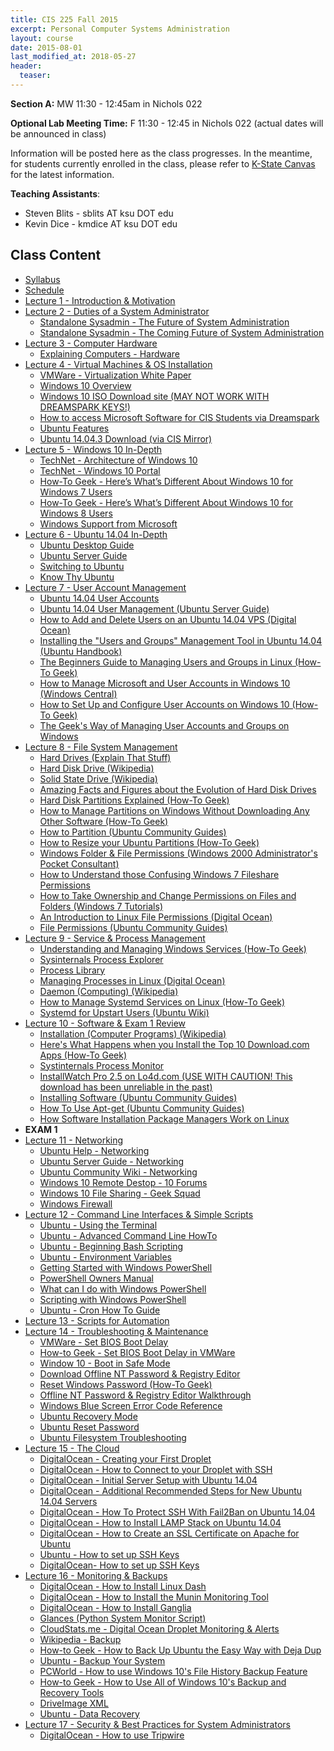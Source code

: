 ```yaml
---
title: CIS 225 Fall 2015
excerpt: Personal Computer Systems Administration
layout: course
date: 2015-08-01
last_modified_at: 2018-05-27
header:
  teaser:
---
```


<p><strong>Section A:</strong> MW 11:30 - 12:45am in Nichols 022</p>
<p><strong>Optional Lab Meeting Time:</strong> F 11:30 - 12:45 in Nichols 022 (actual dates will be announced in class)<br></p>
<p>Information will be posted here as the class progresses. In the meantime, for students currently enrolled in the class, please refer to <a href="https://canvas.ksu.edu">K-State Canvas</a> for the latest information.</p>
<p><b>Teaching Assistants</b>:
<ul>
  <li>Steven Blits - sblits AT ksu DOT edu</li>
  <li>Kevin Dice - kmdice AT ksu DOT edu</li>
</ul></p>

<h2>Class Content</h2>
<ul>
<li><a href="/assets/oldimpress/cis225fall2015/files/Syllabus.pdf">Syllabus</a></li>
<li><a href="/assets/oldimpress/cis225fall2015/files/Schedule.pdf">Schedule</a></li>
<li><a href="/assets/oldimpress/cis225fall2015/1intro">Lecture 1 - Introduction & Motivation</a></li>
<li><a href="/assets/oldimpress/cis225fall2015/2duties">Lecture 2 - Duties of a System Administrator</a>
<ul>
<li><a href="http://www.standalone-sysadmin.com/blog/2009/08/the-future-of-system-administration/">Standalone Sysadmin - The Future of System Administration</a></li>
<li><a href="http://www.standalone-sysadmin.com/blog/2012/03/the-coming-future-of-system-administration/">Standalone Sysadmin - The Coming Future of System Administration</a></li>
</ul></li>
<li><a href="/assets/oldimpress/cis225fall2015/3hardware">Lecture 3 - Computer Hardware</a>
<ul>
<li><a href="http://explainingcomputers.com/hardware.html">Explaining Computers - Hardware</a></li>
</ul></li>
<li><a href="/assets/oldimpress/cis225fall2015/4vminstall">Lecture 4 - Virtual Machines & OS Installation</a>
<ul>
<li><a href="https://www.vmware.com/pdf/virtualization.pdf">VMWare - Virtualization White Paper</a></li>
<li><a href="http://www.microsoft.com/en-us/windows/features">Windows 10 Overview</a></li>
<li><a href="https://www.microsoft.com/en-us/software-download/windows10ISO">Windows 10 ISO Download site (MAY NOT WORK WITH DREAMSPARK KEYS!)</a></li>
<li><a href="https://support.cis.ksu.edu/CISDocs/wiki/FAQ#I_need_some_software_by_Microsoft_for_a_project.2C_can_you_give_it_to_me.3F">How to access Microsoft Software for CIS Students via Dreamspark</a></li>
<li><a href="http://www.ubuntu.com/desktop/features">Ubuntu Features</a></li>
<li><a href="http://mirror.cis.ksu.edu/ubuntu-releases/trusty/">Ubuntu 14.04.3 Download (via CIS Mirror)</a></li>
</ul></li>
<li><a href="/assets/oldimpress/cis225fall2015/5windows">Lecture 5 - Windows 10 In-Depth</a>
<ul>
<li><a href="http://social.technet.microsoft.com/wiki/contents/articles/31048.architecture-of-windows-10.aspx">TechNet - Architecture of Windows 10</a></li>
<li><a href="http://social.technet.microsoft.com/wiki/contents/articles/31032.windows-10-portal.aspx">TechNet - Windows 10 Portal</a></li>
<li><a href="http://www.howtogeek.com/219034/here%E2%80%99s-what%E2%80%99s-different-about-windows-10-for-windows-7-users/">How-To Geek - Here’s What’s Different About Windows 10 for Windows 7 Users</a></li>
<li><a href="http://www.howtogeek.com/219098/heres-whats-different-about-windows-10-for-windows-8-users/">How-To Geek - Here’s What’s Different About Windows 10 for Windows 8 Users</a></li>
<li><a href="http://windows.microsoft.com/en-us/windows-10/support">Windows Support from Microsoft</a></li>
</ul></li>
<li><a href="/assets/oldimpress/cis225fall2015/6ubuntu">Lecture 6 - Ubuntu 14.04 In-Depth</a>
<ul>
<li><a href="https://help.ubuntu.com/lts/ubuntu-help/index.html">Ubuntu Desktop Guide</a></li>
<li><a href="https://help.ubuntu.com/lts/serverguide/index.html">Ubuntu Server Guide</a></li>
<li><a href="https://help.ubuntu.com/community/SwitchingToUbuntu">Switching to Ubuntu</a></li>
<li><a href="https://help.ubuntu.com/community/KnowThyUbuntu">Know Thy Ubuntu</a></li>
</ul></li>
<li><a href="/assets/oldimpress/cis225fall2015/7users">Lecture 7 - User Account Management</a><ul>
<li><a href="https://help.ubuntu.com/lts/ubuntu-help/user-accounts.html">Ubuntu 14.04 User Accounts</a></li>
<li><a href="https://help.ubuntu.com/14.04/serverguide/user-management.html">Ubuntu 14.04 User Management (Ubuntu Server Guide)</a></li>
<li><a href="https://www.digitalocean.com/community/tutorials/how-to-add-and-delete-users-on-an-ubuntu-14-04-vps">How to Add and Delete Users on an Ubuntu 14.04 VPS (Digital Ocean)</a></li>
<li><a href="http://ubuntuhandbook.org/index.php/2014/05/install-users-groups-management-tool-ubuntu1404/">Installing the "Users and Groups" Management Tool in Ubuntu 14.04 (Ubuntu Handbook)</a></li>
<li><a href="http://www.howtogeek.com/howto/36845/the-beginners-guide-to-managing-users-and-groups-in-linux/">The Beginners Guide to Managing Users and Groups in Linux (How-To Geek)</a></li>
<li><a href="http://www.windowscentral.com/manage-user-accounts-windows-10">How to Manage Microsoft and User Accounts in Windows 10 (Windows Central)</a></li>
<li><a href="http://www.howtogeek.com/224847/how-to-set-up-and-configure-user-accounts-on-windows-10/">How to Set Up and Configure User Accounts on Windows 10 (How-To Geek)</a></li>
<li><a href="http://www.7tutorials.com/geeks-way-managing-user-accounts-and-groups">The Geek's Way of Managing User Accounts and Groups on Windows</a></li>
</ul></li>
<li><a href="/assets/oldimpress/cis225fall2015/8files">Lecture 8 - File System Management</a><ul>
<li><a href="http://www.explainthatstuff.com/harddrive.html">Hard Drives (Explain That Stuff)</a></li>
<li><a href="https://en.wikipedia.org/wiki/Hard_disk_drive">Hard Disk Drive (Wikipedia)</a></li>
<li><a href="https://en.wikipedia.org/wiki/Solid-state_drive">Solid State Drive (Wikipedia)</a></li>
<li><a href="http://royal.pingdom.com/2010/02/18/amazing-facts-and-figures-about-the-evolution-of-hard-disk-drives/">Amazing Facts and Figures about the Evolution of Hard Disk Drives</a></li>
<li><a href="http://www.howtogeek.com/184659/beginner-geek-hard-disk-partitions-explained/">Hard Disk Partitions Explained (How-To Geek)</a></li>
<li><a href="http://www.howtogeek.com/101862/how-to-manage-partitions-on-windows-without-downloading-any-other-software/">How to Manage Partitions on Windows Without Downloading Any Other Software (How-To Geek)</a></li>
<li><a href="https://help.ubuntu.com/community/HowtoPartition">How to Partition (Ubuntu Community Guides)</a></li>
<li><a href="http://www.howtogeek.com/114503/how-to-resize-your-ubuntu-partitions/">How to Resize your Ubuntu Partitions (How-To Geek)</a></li>
<li><a href="https://msdn.microsoft.com/en-us/library/Bb727008.aspx">Windows Folder & File Permissions (Windows 2000 Administrator's Pocket Consultant)</a></li>
<li><a href="http://www.howtogeek.com/72718/how-to-understand-those-confusing-windows-7-fileshare-permissions/">How to Understand those Confusing Windows 7 Fileshare Permissions</a></li>
<li><a href="http://www.7tutorials.com/take-ownership-and-change-permissions-files-and-folders">How to Take Ownership and Change Permissions on Files and Folders (Windows 7 Tutorials)</a></li>
<li><a href="https://www.digitalocean.com/community/tutorials/an-introduction-to-linux-permissions">An Introduction to Linux File Permissions (Digital Ocean)</a></li>
<li><a href="https://help.ubuntu.com/community/FilePermissions">File Permissions (Ubuntu Community Guides)</a></li>
</ul></li>
<li><a href="/assets/oldimpress/cis225fall2015/9services">Lecture 9 - Service & Process Management</a><ul>
<li><a href="http://www.howtogeek.com/school/using-windows-admin-tools-like-a-pro/lesson8/">Understanding and Managing Windows Services (How-To Geek)</a></li>
<li><a href="https://technet.microsoft.com/en-us/sysinternals/bb896653.aspx">Sysinternals Process Explorer</a></li>
<li><a href="http://www.processlibrary.com/en/">Process Library</a></li>
<li><a href="https://www.digitalocean.com/community/tutorials/how-to-use-ps-kill-and-nice-to-manage-processes-in-linux">Managing Processes in Linux (Digital Ocean)</a></li>
<li><a href="https://en.wikipedia.org/wiki/Daemon_(computing)">Daemon (Computing) (Wikipedia)</a></li>
<li><a href="http://www.howtogeek.com/216454/how-to-manage-systemd-services-on-a-linux-system/">How to Manage Systemd Services on Linux (How-To Geek)</a></li>
<li><a href="https://wiki.ubuntu.com/SystemdForUpstartUsers">Systemd for Upstart Users (Ubuntu Wiki)</a></li>
</ul></li>
<li><a href="/assets/oldimpress/cis225fall2015/10software">Lecture 10 - Software & Exam 1 Review</a><ul>
<li><a href="https://en.wikipedia.org/wiki/Installation_(computer_programs)">Installation (Computer Programs) (Wikipedia)</a></li>
<li><a href="http://www.howtogeek.com/198622/heres-what-happens-when-you-install-the-top-10-download.com-apps/">Here's What Happens when you Install the Top 10 Download.com Apps (How-To Geek)</a></li>
<li><a href="https://technet.microsoft.com/en-us/Library/bb896645.aspx">Systinternals Process Monitor</a></li>
<li><a href="http://installwatch-pro.en.lo4d.com/">InstallWatch Pro 2.5 on Lo4d.com (USE WITH CAUTION! This download has been unreliable in the past)</a></li>
<li><a href="https://help.ubuntu.com/community/InstallingSoftware">Installing Software (Ubuntu Community Guides)</a></li>
<li><a href="https://help.ubuntu.com/community/AptGet/Howto">How To Use Apt-get (Ubuntu Community Guides)</a></li>
<li><a href="http://www.howtogeek.com/117579/htg-explains-how-software-installation-package-managers-work-on-linux/">How Software Installation Package Managers Work on Linux</a></li>
</ul></li>
<li><b>EXAM 1</b></li>
<li><a href="/assets/oldimpress/cis225fall2015/11networking">Lecture 11 - Networking</a><ul>
<li><a href="https://help.ubuntu.com/lts/ubuntu-help/net.html">Ubuntu Help - Networking</a></li>
<li><a href="https://help.ubuntu.com/lts/serverguide/networking.html">Ubuntu Server Guide - Networking</a></li>
<li><a href="https://help.ubuntu.com/community/InternetAndNetworking">Ubuntu Community Wiki - Networking</a></li>
<li><a href="http://www.tenforums.com/tutorials/3982-rdc-connect-remotely-your-windows-10-pc.html#Part2 ">Windows 10 Remote Destop - 10 Forums</a></li>
<li><a href="http://www.geeksquad.co.uk/articles/how-to-set-up-file-sharing-on-windows-10">Windows 10 File Sharing - Geek Squad</a></li>
<li><a href="http://windows.microsoft.com/en-us/windows-8/windows-firewall-from-start-to-finish">Windows Firewall</a></li>
</ul></li>
<li><a href="/assets/oldimpress/cis225fall2015/12cli">Lecture 12 - Command Line Interfaces & Simple Scripts</a><ul>
<li><a href="https://help.ubuntu.com/community/UsingTheTerminal">Ubuntu - Using the Terminal</a></li>
<li><a href="https://help.ubuntu.com/community/AdvancedCommandlineHowto">Ubuntu - Advanced Command Line HowTo</a></li>
<li><a href="https://help.ubuntu.com/community/Beginners/BashScripting">Ubuntu - Beginning Bash Scripting</a></li>
<li><a href="https://help.ubuntu.com/community/EnvironmentVariables">Ubuntu - Environment Variables</a></li>
<li><a href="https://technet.microsoft.com/library/hh857337.aspx">Getting Started with Windows PowerShell</a></li>
<li><a href="https://technet.microsoft.com/en-us/library/ee221100.aspx">PowerShell Owners Manual</a></li>
<li><a href="https://technet.microsoft.com/en-us/library/ee332526.aspx">What can I do with Windows PowerShell</a></li>
<li><a href="https://technet.microsoft.com/en-us/library/bb978526.aspx">Scripting with Windows PowerShell</a></li>
<li><a href="https://help.ubuntu.com/community/CronHowto">Ubuntu - Cron How To Guide</a></li>
</ul></li>
<li><a href="/assets/oldimpress/cis225fall2015/12cli">Lecture 13 - Scripts for Automation</a><ul>
</ul></li>
<li><a href="/assets/oldimpress/cis225fall2015/14monitoring">Lecture 14 - Troubleshooting & Maintenance</a><ul>
<li><a href="http://kb.vmware.com/selfservice/microsites/search.do?language=en_US&cmd=displayKC&externalId=1004129">VMWare - Set BIOS Boot Delay</a></li>
<li><a href="http://www.howtogeek.com/howto/16876/how-to-increase-the-vmware-boot-screen-delay/">How-to Geek - Set BIOS Boot Delay in VMWare</a></li>
<li><a href="http://www.digitalcitizen.life/4-ways-boot-safe-mode-windows-10">Window 10 - Boot in Safe Mode</a></li>
<li><a href="http://pogostick.net/~pnh/ntpasswd/">Download Offline NT Password & Registry Editor</a></li>
<li><a href="http://www.howtogeek.com/96805/how-to-reset-your-windows-password-without-an-install-cd/">Reset Windows Password (How-To Geek)</a></li>
<li><a href="http://pogostick.net/~pnh/ntpasswd/walkthrough.html">Offline NT Password & Registry Editor Walkthrough</a></li>
<li><a href="https://msdn.microsoft.com/en-us/library/windows/hardware/hh994433(v=vs.85).aspx">Windows Blue Screen Error Code Reference</a></li>
<li><a href="https://wiki.ubuntu.com/RecoveryMode">Ubuntu Recovery Mode</a></li>
<li><a href="https://help.ubuntu.com/community/LostPassword">Ubuntu Reset Password</a></li>
<li><a href="https://help.ubuntu.com/community/FilesystemTroubleshooting">Ubuntu Filesystem Troubleshooting</a></li>
</ul></li>
<li><a href="/assets/oldimpress/cis225fall2015/15cloud">Lecture 15 - The Cloud</a><ul>
<li><a href="https://www.digitalocean.com/community/tutorials/how-to-create-your-first-digitalocean-droplet-virtual-server">DigitalOcean - Creating your First Droplet</a></li>
<li><a href="https://www.digitalocean.com/community/tutorials/how-to-connect-to-your-droplet-with-ssh">DigitalOcean - How to Connect to your Droplet with SSH</a></li>
<li><a href="https://www.digitalocean.com/community/tutorials/initial-server-setup-with-ubuntu-14-04">DigitalOcean - Initial Server Setup with Ubuntu 14.04</a></li>
<li><a href="https://www.digitalocean.com/community/tutorials/additional-recommended-steps-for-new-ubuntu-14-04-servers">DigitalOcean - Additional Recommended Steps for New Ubuntu 14.04 Servers</a></li>
<li><a href="https://www.digitalocean.com/community/tutorials/how-to-protect-ssh-with-fail2ban-on-ubuntu-14-04">DigitalOcean - How To Protect SSH With Fail2Ban on Ubuntu 14.04</a></li>
<li><a href="https://www.digitalocean.com/community/tutorials/how-to-install-linux-apache-mysql-php-lamp-stack-on-ubuntu-14-04">DigitalOcean - How to Install LAMP Stack on Ubuntu 14.04</a></li>
<li><a href="https://www.digitalocean.com/community/tutorials/how-to-create-a-ssl-certificate-on-apache-for-ubuntu-12-04">DigitalOcean - How to Create an SSL Certificate on Apache for Ubuntu</a></li>
<li><a href="https://help.ubuntu.com/community/SSH/OpenSSH/Keys">Ubuntu - How to set up SSH Keys</a></li>
<li><a href="https://www.digitalocean.com/community/tutorials/how-to-set-up-ssh-keys--2">DigitalOcean- How to set up SSH Keys</a></li>
</ul></li>
<li><a href="/assets/oldimpress/cis225fall2015/16backup">Lecture 16 - Monitoring & Backups</a><ul>
<li><a href="https://www.digitalocean.com/community/tutorials/how-to-install-linux-dash-on-ubuntu-14-04">DigitalOcean - How to Install Linux Dash</a></li>
<li><a href="https://www.digitalocean.com/community/tutorials/how-to-install-the-munin-monitoring-tool-on-ubuntu-14-04">DigitalOcean - How to Install the Munin Monitoring Tool</a></li>
<li><a href="https://www.digitalocean.com/community/tutorials/introduction-to-ganglia-on-ubuntu-14-04">DigitalOcean - How to Install Ganglia</a></li>
<li><a href="https://github.com/nicolargo/glances">Glances (Python System Monitor Script)</a></li>
<li><a href="https://cloudstats.me/digital-ocean-droplet-monitoring/">CloudStats.me - Digital Ocean Droplet Monitoring & Alerts</a></li>
<li><a href="https://en.wikipedia.org/wiki/Backup">Wikipedia - Backup</a></li>
<li><a href="http://www.howtogeek.com/108869/how-to-back-up-ubuntu-the-easy-way-with-dj-dup/">How-to Geek - How to Back Up Ubuntu the Easy Way with Deja Dup</a></li>
<li><a href="https://help.ubuntu.com/community/BackupYourSystem">Ubuntu - Backup Your System</a></li>
<li><a href="http://www.pcworld.com/article/2974385/windows/how-to-use-windows-10s-file-history-backup-feature.html">PCWorld - How to use Windows 10's File History Backup Feature</a></li>
<li><a href="http://www.howtogeek.com/220986/how-to-use-all-of-windows-10%E2%80%99s-backup-and-recovery-tools/">How-to Geek - How to Use All of Windows 10's Backup and Recovery Tools</a></li>
<li><a href="https://www.runtime.org/driveimage-xml.htm">DriveImage XML</a></li>
<li><a href="https://help.ubuntu.com/community/DataRecovery">Ubuntu - Data Recovery</a></li>
</ul></li>
<li><a href="/assets/oldimpress/cis225fall2015/17security">Lecture 17 - Security & Best Practices for System Administrators</a><ul>
<li><a href="https://www.digitalocean.com/community/tutorials/how-to-use-tripwire-to-detect-server-intrusions-on-an-ubuntu-vps">DigitalOcean - How to use Tripwire</a></li>
</ul></li>
</ul>
